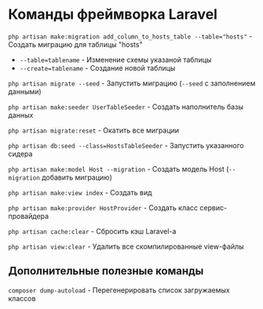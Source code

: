 # Команды фреймворка Laravel

`php artisan make:migration add_column_to_hosts_table --table="hosts"` - Создать миграцию для таблицы "hosts"
- `--table=tablename` - Изменение схемы указаной таблицы
- `--create=tablename` - Создание новой таблицы

`php artisan migrate --seed` - Запустить миграцию (`--seed` с заполнением данными)

`php artisan make:seeder UserTableSeeder` - Создать наполнитель базы данных

`php artisan migrate:reset` - Окатить все миграции

`php artisan db:seed --class=HostsTableSeeder` - Запустить указанного сидера

`php artisan make:model Host --migration` - Создать модель Host (`--migration` добавить миграцию)

`php artisan make:view index` - Создать вид

`php artisan make:provider HostProvider` - Создать класс сервис-провайдера

`php artisan cache:clear` - Сбросить кэш Laravel-а

`php artisan view:clear` - Удалить все скомпилированные view-файлы


## Дополнительные полезные команды

`composer dump-autoload` - Перегенерировать список загружаемых классов
